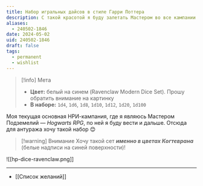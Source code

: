 ```yaml
---
title: Набор игральных дайсов в стиле Гарри Поттера
description: С такой красотой я буду залетать Мастером во все кампании по Hogwarts RPG
aliases:
  - 240502-1846
date: 2024-05-02
uid: 240502-1846
draft: false
tags:
  - permanent
  - wishlist
---
```


> [!info] Мета
> - **Цвет:** белый на синем (Ravenclaw Modern Dice Set). Прошу обратить внимание на картинку
> - **В наборе:** `1d4`, `1d6`, `1d8`, `1d10`, `1d12`, `1d20`, `1d100`

Моя текущая основная НРИ-кампания, где я являюсь Мастером Подземелий — *Hogwarts RPG*, по ней я буду вести и дальше. Отсюда для антуража хочу такой набор 😊

> [!warning] Внимание
> Хочу такой сет ***именно в цветах Когтеврана*** (белые надписи на синей поверхности)!

![[hp-dice-ravenclaw.png]]

---

- [[Список желаний]]
